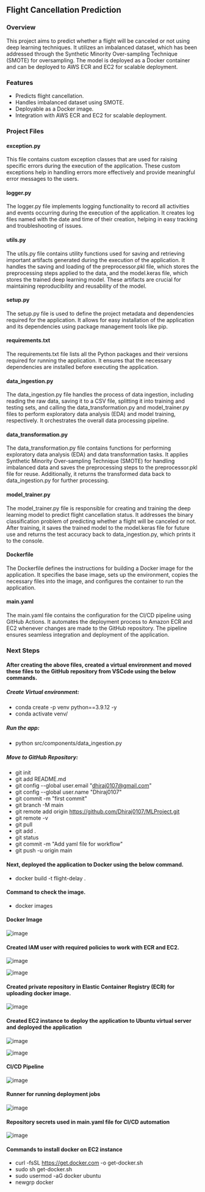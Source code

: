 ## Flight Cancellation Prediction


### Overview

This project aims to predict whether a flight will be canceled or not using deep learning techniques. It utilizes an imbalanced dataset, which has been addressed through the Synthetic Minority Over-sampling Technique (SMOTE) for oversampling. The model is deployed as a Docker container and can be deployed to AWS ECR and EC2 for scalable deployment.


### Features

- Predicts flight cancellation.
- Handles imbalanced dataset using SMOTE.
- Deployable as a Docker image.
- Integration with AWS ECR and EC2 for scalable deployment.


### Project Files

#### exception.py

This file contains custom exception classes that are used for raising specific errors during the execution of the application. These custom exceptions help in handling errors more effectively and provide meaningful error messages to the users.

#### logger.py

The logger.py file implements logging functionality to record all activities and events occurring during the execution of the application. It creates log files named with the date and time of their creation, helping in easy tracking and troubleshooting of issues.

#### utils.py

The utils.py file contains utility functions used for saving and retrieving important artifacts generated during the execution of the application. It handles the saving and loading of the preprocessor.pkl file, which stores the preprocessing steps applied to the data, and the model.keras file, which stores the trained deep learning model. These artifacts are crucial for maintaining reproducibility and reusability of the model.

#### setup.py

The setup.py file is used to define the project metadata and dependencies required for the application. It allows for easy installation of the application and its dependencies using package management tools like pip.

#### requirements.txt

The requirements.txt file lists all the Python packages and their versions required for running the application. It ensures that the necessary dependencies are installed before executing the application.

#### data_ingestion.py

The data_ingestion.py file handles the process of data ingestion, including reading the raw data, saving it to a CSV file, splitting it into training and testing sets, and calling the data_transformation.py and model_trainer.py files to perform exploratory data analysis (EDA) and model training, respectively. It orchestrates the overall data processing pipeline.

#### data_transformation.py

The data_transformation.py file contains functions for performing exploratory data analysis (EDA) and data transformation tasks. It applies Synthetic Minority Over-sampling Technique (SMOTE) for handling imbalanced data and saves the preprocessing steps to the preprocessor.pkl file for reuse. Additionally, it returns the transformed data back to data_ingestion.py for further processing.

#### model_trainer.py

The model_trainer.py file is responsible for creating and training the deep learning model to predict flight cancellation status. It addresses the binary classification problem of predicting whether a flight will be canceled or not. After training, it saves the trained model to the model.keras file for future use and returns the test accuracy back to data_ingestion.py, which prints it to the console.

#### Dockerfile

The Dockerfile defines the instructions for building a Docker image for the application. It specifies the base image, sets up the environment, copies the necessary files into the image, and configures the container to run the application.

#### main.yaml

The main.yaml file contains the configuration for the CI/CD pipeline using GitHub Actions. It automates the deployment process to Amazon ECR and EC2 whenever changes are made to the GitHub repository. The pipeline ensures seamless integration and deployment of the application.


### Next Steps

#### After creating the above files, created a virtual environment and moved these files to the GitHub repository from VSCode using the below commands.

##### Create Virtual environment:
- conda create -p venv python==3.9.12 -y
- conda activate venv/

##### Run the app:
- python src/components/data_ingestion.py

##### Move to GitHub Repository:
- git init
- git add README.md
- git config --global user.email "dhiraj0107@gmail.com"
- git config --global user.name "Dhiraj0107"
- git commit -m "first commit"
- git branch -M main
- git remote add origin https://github.com/Dhiraj0107/MLProject.git
- git remote -v
- git pull
- git add .
- git status
- git commit -m "Add yaml file for workflow"
- git push -u origin main

#### Next, deployed the application to Docker using the below command.
- docker build -t flight-delay .

#### Command to check the image.
- docker images

#### Docker Image

![image](https://github.com/Dhiraj0107/MLProject/assets/118677714/b583bd8c-e5d5-441b-96f1-81d49e2c8791)


#### Created IAM user with required policies to work with ECR and EC2.

![image](https://github.com/Dhiraj0107/MLProject/assets/118677714/f25998f7-fb42-4512-ad12-e84f2f7cadb2)

![image](https://github.com/Dhiraj0107/MLProject/assets/118677714/607e4331-4ae6-4be0-bd58-4b5a3dffdee2)

#### Created private repository in Elastic Container Registry (ECR) for uploading docker image.

![image](https://github.com/Dhiraj0107/MLProject/assets/118677714/eae2694e-5a85-45fc-baa9-4360ab9a84d3)

#### Created EC2 instance to deploy the application to Ubuntu virtual server and deployed the application

![image](https://github.com/Dhiraj0107/MLProject/assets/118677714/a3b7f043-8a92-4975-9506-d6377896e4f4)

![image](https://github.com/Dhiraj0107/MLProject/assets/118677714/58c9e87d-99f6-4e71-aeb5-e193b32ab188)

#### CI/CD Pipeline

![image](https://github.com/Dhiraj0107/MLProject/assets/118677714/8c079991-e36a-451f-b7b0-8924c9637ea0)

#### Runner for running deployment jobs

![image](https://github.com/Dhiraj0107/MLProject/assets/118677714/dfe913f8-b4a7-44f9-a31c-334139c459d7)

#### Repository secrets used in main.yaml file for CI/CD automation

![image](https://github.com/Dhiraj0107/MLProject/assets/118677714/172b6ffc-a132-4524-b3e0-aa0bdd125fa0)

#### Commands to install docker on EC2 instance

- curl -fsSL https://get.docker.com -o get-docker.sh
- sudo sh get-docker.sh
- sudo usermod -aG docker ubuntu
- newgrp docker


